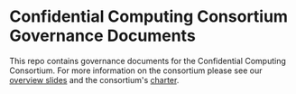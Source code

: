# Confidential Computing Consortium Governance Documents

This repo contains governance documents for the Confidential Computing Consortium. For more information on the consortium please see our [overview slides](https://confidentialcomputing.io/ccc_overview/) and the consortium's [charter](https://confidentialcomputing.io/ccc_charter/).
